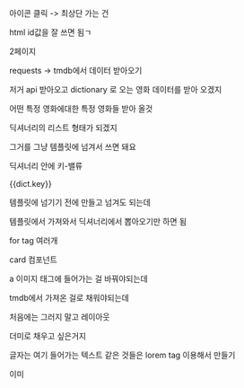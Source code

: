 아이콘 클릭 -> 최상단 가는 건

html id값을 잘 쓰면 됨ㄱ





2페이지

requests -> tmdb에서 데이터 받아오기



저거 api 받아오고 dictionary 로 오는 영화 데이터를 받아 오겠지

어떤 특정 영화에대한 특정 영화들 받아 올것

딕셔너리의 리스트 형태가 되겠지

그거를 그냥 템플릿에 넘겨서 쓰면 돼요

딕셔너리 안에 키-밸류 

{{dict.key}}

템플릿에 넘기기 전에 만들고 넘겨도 되는데

템플릿에서 가져와서 딕셔너리에서 뽑아오기만 하면 됨



for tag 여러개 

card 컴포넌트 

a 이미지 태그에 들어가는 걸 바꿔야되는데

tmdb에서 가져온 걸로 채워야되는데

처음에는 그러지 말고 레이아웃

더미로 채우고 싶은거지

글자는 여기 들어가는 텍스트 같은 것들은  lorem tag 이용해서 만들기

이미